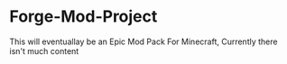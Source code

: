 # Forge-Mod-Project
This will eventuallay be an Epic Mod Pack For Minecraft, Currently there isn't much content
